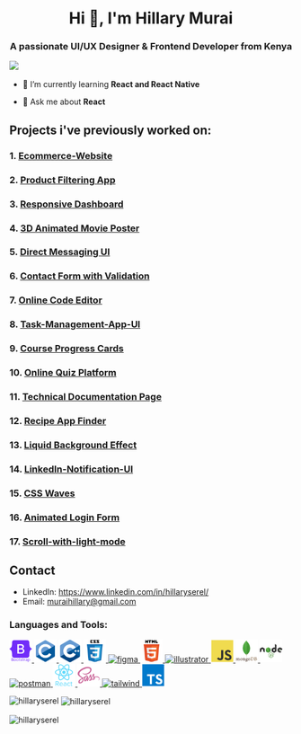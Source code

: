 
<h1 align="center">Hi 👋, I'm Hillary Murai</h1>
<h3 align="center">A passionate UI/UX Designer & Frontend Developer from Kenya</h3>
<img src="https://cdn.dribbble.com/users/1162077/screenshots/3848914/programmer.gif">

- 🌱 I’m currently learning **React and React Native**

- 💬 Ask me about **React**

## Projects i've previously worked on:

### 1. [Ecommerce-Website](https://hillaryserel.github.io/Ecommerce-Website/)

### 2. [Product Filtering App](https://hillaryserel.github.io/Product-Filtering-UI/)

### 3. [Responsive Dashboard](https://hillaryserel.github.io/Responsive-Dashboard/)

### 4. [3D Animated Movie Poster](https://hillaryserel.github.io/3D-Movie-Animated-Poster/)

### 5. [Direct Messaging UI](https://hillaryserel.github.io/Direct-Messaging-UI/)

### 6. [Contact Form with Validation](https://hillaryserel.github.io/Contact-Form-with-Validation/)

### 7. [Online Code Editor](https://hillaryserel.github.io/Online-Code-Editor/)

### 8. [Task-Management-App-UI](https://hillaryserel.github.io/Task-Management-App-UI/)

### 9. [Course Progress Cards](https://hillaryserel.github.io/Course-design-cards/)

### 10. [Online Quiz Platform](https://hillaryserel.github.io/Online-Quiz-Platform/)

### 11. [Technical Documentation Page](https://hillaryserel.github.io/Technical-Documentation-Page/)

### 12. [Recipe App Finder](https://hillaryserel.github.io/Recipe-App-Finder/)

### 13. [Liquid Background Effect](https://hillaryserel.github.io/Liquid-Background-Effect/)

### 14. [LinkedIn-Notification-UI](https://hillaryserel.github.io/LinkedIn-Notification-UI/)

### 15. [CSS Waves](https://hillaryserel.github.io/CSS-Waves/)

### 16. [Animated Login Form](https://hillaryserel.github.io/Animated-Login-Form/)

### 17. [Scroll-with-light-mode](https://hillaryserel.github.io/Scroll-with-light-mode/)

## Contact
- LinkedIn: https://www.linkedin.com/in/hillaryserel/
- Email: muraihillary@gmail.com

<h3 align="left">Languages and Tools:</h3>
<p align="left"> <a href="https://getbootstrap.com" target="_blank" rel="noreferrer"> <img src="https://raw.githubusercontent.com/devicons/devicon/master/icons/bootstrap/bootstrap-plain-wordmark.svg" alt="bootstrap" width="40" height="40"/> </a> <a href="https://www.cprogramming.com/" target="_blank" rel="noreferrer"> <img src="https://raw.githubusercontent.com/devicons/devicon/master/icons/c/c-original.svg" alt="c" width="40" height="40"/> </a> <a href="https://www.w3schools.com/cpp/" target="_blank" rel="noreferrer"> <img src="https://raw.githubusercontent.com/devicons/devicon/master/icons/cplusplus/cplusplus-original.svg" alt="cplusplus" width="40" height="40"/> </a> <a href="https://www.w3schools.com/css/" target="_blank" rel="noreferrer"> <img src="https://raw.githubusercontent.com/devicons/devicon/master/icons/css3/css3-original-wordmark.svg" alt="css3" width="40" height="40"/> </a> <a href="https://www.figma.com/" target="_blank" rel="noreferrer"> <img src="https://www.vectorlogo.zone/logos/figma/figma-icon.svg" alt="figma" width="40" height="40"/> </a> <a href="https://www.w3.org/html/" target="_blank" rel="noreferrer"> <img src="https://raw.githubusercontent.com/devicons/devicon/master/icons/html5/html5-original-wordmark.svg" alt="html5" width="40" height="40"/> </a> <a href="https://www.adobe.com/in/products/illustrator.html" target="_blank" rel="noreferrer"> <img src="https://www.vectorlogo.zone/logos/adobe_illustrator/adobe_illustrator-icon.svg" alt="illustrator" width="40" height="40"/> </a> <a href="https://developer.mozilla.org/en-US/docs/Web/JavaScript" target="_blank" rel="noreferrer"> <img src="https://raw.githubusercontent.com/devicons/devicon/master/icons/javascript/javascript-original.svg" alt="javascript" width="40" height="40"/> </a> <a href="https://www.mongodb.com/" target="_blank" rel="noreferrer"> <img src="https://raw.githubusercontent.com/devicons/devicon/master/icons/mongodb/mongodb-original-wordmark.svg" alt="mongodb" width="40" height="40"/> </a> <a href="https://nodejs.org" target="_blank" rel="noreferrer"> <img src="https://raw.githubusercontent.com/devicons/devicon/master/icons/nodejs/nodejs-original-wordmark.svg" alt="nodejs" width="40" height="40"/> </a> <a href="https://postman.com" target="_blank" rel="noreferrer"> <img src="https://www.vectorlogo.zone/logos/getpostman/getpostman-icon.svg" alt="postman" width="40" height="40"/> </a> <a href="https://reactjs.org/" target="_blank" rel="noreferrer"> <img src="https://raw.githubusercontent.com/devicons/devicon/master/icons/react/react-original-wordmark.svg" alt="react" width="40" height="40"/> </a> <a href="https://sass-lang.com" target="_blank" rel="noreferrer"> <img src="https://raw.githubusercontent.com/devicons/devicon/master/icons/sass/sass-original.svg" alt="sass" width="40" height="40"/> </a> <a href="https://tailwindcss.com/" target="_blank" rel="noreferrer"> <img src="https://www.vectorlogo.zone/logos/tailwindcss/tailwindcss-icon.svg" alt="tailwind" width="40" height="40"/> </a> <a href="https://www.typescriptlang.org/" target="_blank" rel="noreferrer"> <img src="https://raw.githubusercontent.com/devicons/devicon/master/icons/typescript/typescript-original.svg" alt="typescript" width="40" height="40"/> </a> </p>

<p><img align="left" src="https://github-readme-stats.vercel.app/api/top-langs?username=hillaryserel&show_icons=true&locale=en&layout=compact" alt="hillaryserel" /></p>

<p>&nbsp;<img align="center" src="https://github-readme-stats.vercel.app/api?username=hillaryserel&show_icons=true&locale=en" alt="hillaryserel" /></p>

<p><img align="center" src="https://github-readme-streak-stats.herokuapp.com/?user=hillaryserel&" alt="hillaryserel" /></p>
